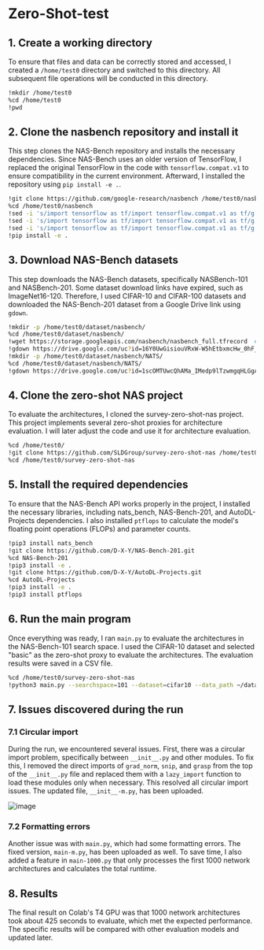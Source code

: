 # Zero-Shot-test

## 1. Create a working directory

To ensure that files and data can be correctly stored and accessed, I created a `/home/test0` directory and switched to this directory. All subsequent file operations will be conducted in this directory.

```bash
!mkdir /home/test0
%cd /home/test0
!pwd
```

## 2. Clone the nasbench repository and install it

This step clones the NAS-Bench repository and installs the necessary dependencies. Since NAS-Bench uses an older version of TensorFlow, I replaced the original TensorFlow in the code with `tensorflow.compat.v1` to ensure compatibility in the current environment. Afterward, I installed the repository using `pip install -e .`.

```bash
!git clone https://github.com/google-research/nasbench /home/test0/nasbench
%cd /home/test0/nasbench
!sed -i 's/import tensorflow as tf/import tensorflow.compat.v1 as tf/g' nasbench/api.py
!sed -i 's/import tensorflow as tf/import tensorflow.compat.v1 as tf/g' nasbench/lib/evaluate.py
!sed -i 's/import tensorflow as tf/import tensorflow.compat.v1 as tf/g' nasbench/lib/training_time.py
!pip install -e .
```

## 3. Download NAS-Bench datasets

This step downloads the NAS-Bench datasets, specifically NASBench-101 and NASBench-201. Some dataset download links have expired, such as ImageNet16-120. Therefore, I used CIFAR-10 and CIFAR-100 datasets and downloaded the NAS-Bench-201 dataset from a Google Drive link using `gdown`.

```bash
!mkdir -p /home/test0/dataset/nasbench/
%cd /home/test0/dataset/nasbench/
!wget https://storage.googleapis.com/nasbench/nasbench_full.tfrecord  # NASBench-101
!gdown https://drive.google.com/uc?id=16Y0UwGisiouVRxW-W5hEtbxmcHw_0hF_  # NASBench-201
!mkdir -p /home/test0/dataset/nasbench/NATS/
%cd /home/test0/dataset/nasbench/NATS/
!gdown https://drive.google.com/uc?id=1scOMTUwcQhAMa_IMedp9lTzwmgqHLGgA
```

## 4. Clone the zero-shot NAS project

To evaluate the architectures, I cloned the survey-zero-shot-nas project. This project implements several zero-shot proxies for architecture evaluation. I will later adjust the code and use it for architecture evaluation.

```bash
%cd /home/test0/
!git clone https://github.com/SLDGroup/survey-zero-shot-nas /home/test0/survey-zero-shot-nas
%cd /home/test0/survey-zero-shot-nas
```

## 5. Install the required dependencies

To ensure that the NAS-Bench API works properly in the project, I installed the necessary libraries, including nats_bench, NAS-Bench-201, and AutoDL-Projects dependencies. I also installed `ptflops` to calculate the model's floating point operations (FLOPs) and parameter counts.

```bash
!pip3 install nats_bench
!git clone https://github.com/D-X-Y/NAS-Bench-201.git
%cd NAS-Bench-201
!pip3 install -e .
!git clone https://github.com/D-X-Y/AutoDL-Projects.git
%cd AutoDL-Projects
!pip3 install -e .
!pip3 install ptflops
```

## 6. Run the main program

Once everything was ready, I ran `main.py` to evaluate the architectures in the NAS-Bench-101 search space. I used the CIFAR-10 dataset and selected "basic" as the zero-shot proxy to evaluate the architectures. The evaluation results were saved in a CSV file.

```bash
%cd /home/test0/survey-zero-shot-nas
!python3 main.py --searchspace=101 --dataset=cifar10 --data_path ~/dataset/ --metric=basic
```

## 7. Issues discovered during the run

### 7.1 Circular import
During the run, we encountered several issues. First, there was a circular import problem, specifically between `__init__.py` and other modules. To fix this, I removed the direct imports of `grad_norm`, `snip`, and `grasp` from the top of the `__init__.py` file and replaced them with a `lazy_import` function to load these modules only when necessary. This resolved all circular import issues. The updated file, `__init__-m.py`, has been uploaded.

![image](https://github.com/user-attachments/assets/bd4e9ef6-1504-49cd-8e13-88a38a601365)


### 7.2 Formatting errors
Another issue was with `main.py`, which had some formatting errors. The fixed version, `main-m.py`, has been uploaded as well. To save time, I also added a feature in `main-1000.py` that only processes the first 1000 network architectures and calculates the total runtime.

## 8. Results
The final result on Colab's T4 GPU was that 1000 network architectures took about 425 seconds to evaluate, which met the expected performance. The specific results will be compared with other evaluation models and updated later.
